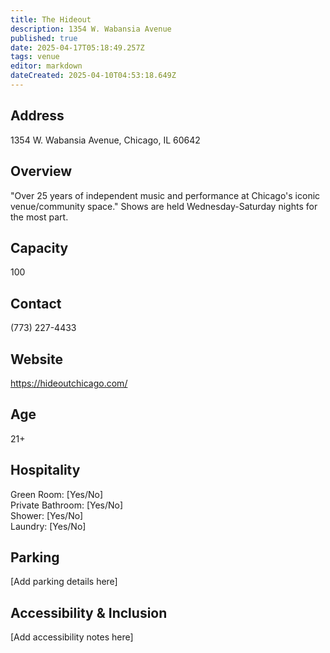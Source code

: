 ```yaml
---
title: The Hideout
description: 1354 W. Wabansia Avenue
published: true
date: 2025-04-17T05:18:49.257Z
tags: venue
editor: markdown
dateCreated: 2025-04-10T04:53:18.649Z
---
```


## Address

1354 W. Wabansia Avenue, Chicago, IL 60642

## Overview

"Over 25 years of independent music and performance at Chicago's iconic venue/community space." Shows are held Wednesday-Saturday nights for the most part.

## Capacity

100

## Contact

(773) 227-4433

## Website

https://hideoutchicago.com/

## Age

21+

## Hospitality

Green Room: [Yes/No]  
Private Bathroom: [Yes/No]  
Shower: [Yes/No]  
Laundry: [Yes/No]

## Parking

[Add parking details here]

## Accessibility & Inclusion

[Add accessibility notes here]
